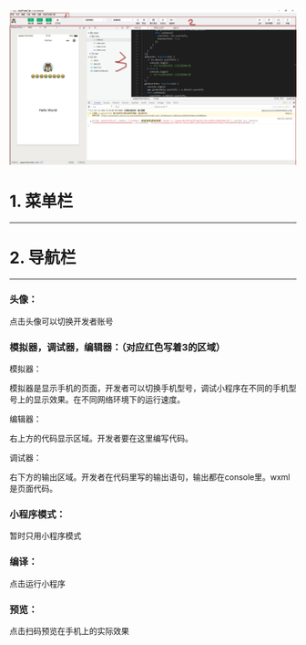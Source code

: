 ![](/assets/2018-10-19_154519.png)

# 1. 菜单栏

---

# 2. 导航栏

---

### 头像：

点击头像可以切换开发者账号

### 模拟器，调试器，编辑器：（对应红色写着3的区域）

模拟器：

模拟器是显示手机的页面，开发者可以切换手机型号，调试小程序在不同的手机型号上的显示效果。在不同网络环境下的运行速度。

编辑器：

右上方的代码显示区域。开发者要在这里编写代码。

调试器：

右下方的输出区域。开发者在代码里写的输出语句，输出都在console里。wxml是页面代码。

### 小程序模式：

暂时只用小程序模式

### 编译：

点击运行小程序

### 预览：

点击扫码预览在手机上的实际效果

